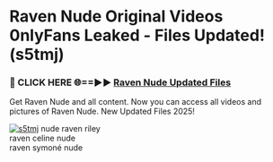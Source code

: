 # Raven Nude Original Videos 0nlyFans Leaked - Files Updated! (s5tmj)

<h3>🔴 CLICK HERE 🌐==►► <a href="https://tinyurl.com/yc6ubb5a" rel="nofollow">Raven Nude Updated Files</a></h3>

Get Raven Nude and all content. Now you can access all videos and pictures of Raven Nude. New Updated Files 2025!

[![s5tmj](https://i.imgur.com/7eu0CRL.gif)](https://tinyurl.com/yc6ubb5a)
nude raven riley<br>
raven celine nude<br>
raven symoné nude